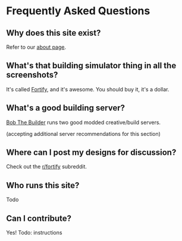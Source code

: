 # Frequently Asked Questions

## Why does this site exist?

Refer to our [about page](/about).

## What's that building simulator thing in all the screenshots?

It's called [Fortify](http://store.steampowered.com/app/505040/), and it's awesome. You should buy it, it's a dollar.

## What's a good building server?

[Bob The Builder](http://bobrust.com/) runs two good modded creative/build servers.

(accepting additional server recommendations for this section)

## Where can I post my designs for discussion?

Check out the [r/fortify](https://www.reddit.com/r/fortify/) subreddit.

## Who runs this site?

Todo

## Can I contribute?

Yes! Todo: instructions
